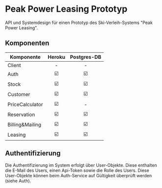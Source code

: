 # Peak Power Leasing Prototyp

API und Systemdesign für einen Prototyp des Ski-Verleih-Systems "Peak Power Leasing".

## Komponenten

| Komponente | Heroku | Postgres-DB |
|---|:---:|:---:|
|Client|-|-|
|Auth|:ballot_box_with_check:|:ballot_box_with_check:|
|Stock|:ballot_box_with_check:|:ballot_box_with_check:|
|Customer|:ballot_box_with_check:|:ballot_box_with_check:|
|PriceCalculator|:ballot_box_with_check:|-|
|Reservation|:ballot_box_with_check:|:ballot_box_with_check:|
|Billing&Mailing|:ballot_box_with_check:|:ballot_box_with_check:|
|Leasing|:ballot_box_with_check:|:ballot_box_with_check:|

## Authentifizierung

Die Authentifizierung im System erfolgt über User-Objekte. Diese enthalten die E-Mail des Users, einen Api-Token sowie die Rolle des Users. Diese User-Objekte können beim Auth-Service auf Gültigkeit überprüft werden (siehe Auth).
